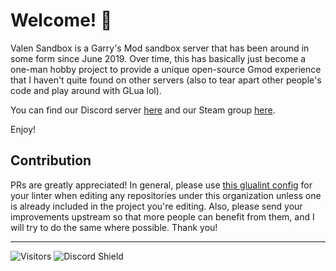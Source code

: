 # Welcome! 🙂
Valen Sandbox is a Garry's Mod sandbox server that has been around in some form since June 2019. Over time, this has basically just become a one-man hobby project to provide a unique open-source Gmod experience that I haven't quite found on other servers (also to tear apart other people's code and play around with GLua lol).

You can find our Discord server [here](https://discord.gg/xSqMRgjcpq) and our Steam group [here](https://steamcommunity.com/groups/valensandbox).

Enjoy!

## Contribution
PRs are greatly appreciated! In general, please use [this glualint config](https://raw.githubusercontent.com/Valen-Sandbox/.github/main/.glualint.json) for your linter when editing any repositories under this organization unless one is already included in the project you're editing. Also, please send your improvements upstream so that more people can benefit from them, and I will try to do the same where possible. Thank you!

---

<img alt="Visitors" src="https://visitor-badge.laobi.icu/badge?page_id=Valen-Sandbox"> <img src="https://discordapp.com/api/guilds/593882351231303690/widget.png?style=shield" alt="Discord Shield"/>
